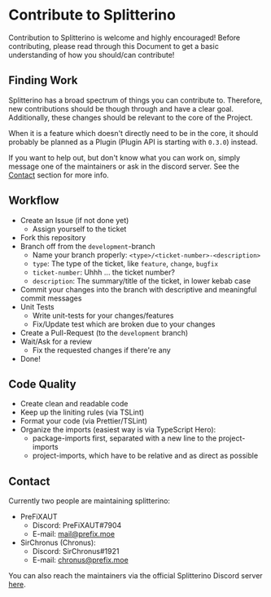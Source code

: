 # Contribute to Splitterino

Contribution to Splitterino is welcome and highly encouraged!
Before contributing, please read through this Document to get a basic understanding of how you should/can contribute!

## Finding Work

Splitterino has a broad spectrum of things you can contribute to.
Therefore, new contributions should be though through and have a clear goal.
Additionally, these changes should be relevant to the core of the Project.

When it is a feature which doesn't directly need to be in the core, it should
probably be planned as a Plugin (Plugin API is starting with `0.3.0`) instead.

If you want to help out, but don't know what you can work on, simply message
one of the maintainers or ask in the discord server. See the [Contact](#contact)
section for more info.

## Workflow

- Create an Issue (if not done yet)
  - Assign yourself to the ticket
- Fork this repository
- Branch off from the `development`-branch
  - Name your branch properly: `<type>/<ticket-number>-<description>`
  - `type`: The type of the ticket, like `feature`, `change`, `bugfix`
  - `ticket-number`: Uhhh ... the ticket number?
  - `description`: The summary/title of the ticket, in lower kebab case
- Commit your changes into the branch with descriptive and meaningful commit messages
- Unit Tests
  - Write unit-tests for your changes/features
  - Fix/Update test which are broken due to your changes
- Create a Pull-Request (to the `development` branch)
- Wait/Ask for a review
  - Fix the requested changes if there're any
- Done!

## Code Quality

- Create clean and readable code 
- Keep up the liniting rules (via TSLint)
- Format your code (via Prettier/TSLint)
- Organize the imports (easiest way is via TypeScript Hero):
  - package-imports first, separated with a new line to the project-imports
  - project-imports, which have to be relative and as direct as possible

## Contact

Currently two people are maintaining splitterino:
- PreFiXAUT
  - Discord: PreFiXAUT#7904
  - E-mail: [mail@prefix.moe](mailto:mail@prefix.moe)
- SirChronus (Chronus):
  - Discord: SirChronus#1921
  - E-mail: [chronus@prefix.moe](mailto:chronus@prefix.moe)

You can also reach the maintainers via the official Splitterino Discord server [here](https://discord.gg/tCxVXcu).
